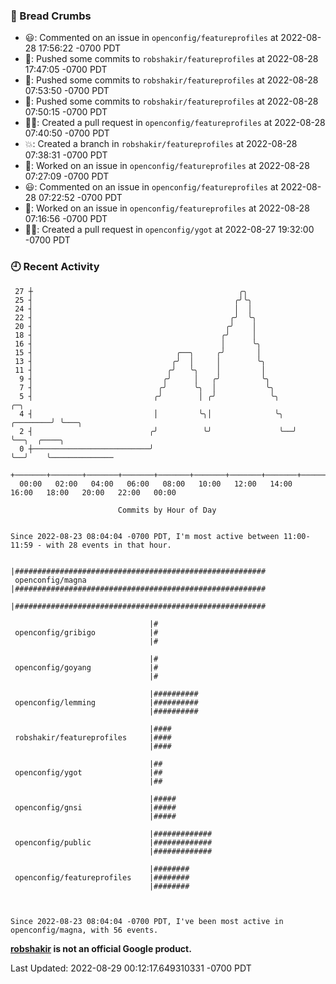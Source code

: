 ### 🍞 Bread Crumbs

 * 😃: Commented on an issue in `openconfig/featureprofiles` at 2022-08-28 17:56:22 -0700 PDT
 * 🚢: Pushed some commits to `robshakir/featureprofiles` at 2022-08-28 17:47:05 -0700 PDT
 * 🚢: Pushed some commits to `robshakir/featureprofiles` at 2022-08-28 07:53:50 -0700 PDT
 * 🚢: Pushed some commits to `robshakir/featureprofiles` at 2022-08-28 07:50:15 -0700 PDT
 * ✍🏼: Created a pull request in `openconfig/featureprofiles` at 2022-08-28 07:40:50 -0700 PDT
 * 💥: Created a branch in `robshakir/featureprofiles` at 2022-08-28 07:38:31 -0700 PDT
 * 👀: Worked on an issue in `openconfig/featureprofiles` at 2022-08-28 07:27:09 -0700 PDT
 * 😃: Commented on an issue in `openconfig/featureprofiles` at 2022-08-28 07:22:52 -0700 PDT
 * 👀: Worked on an issue in `openconfig/featureprofiles` at 2022-08-28 07:16:56 -0700 PDT
 * ✍🏼: Created a pull request in `openconfig/ygot` at 2022-08-27 19:32:00 -0700 PDT

### 🕘 Recent Activity
```
 27 ┼                                              ╭╮
 25 ┤                                             ╭╯╰╮
 24 ┤                                             │  │
 22 ┤                                            ╭╯  ╰╮
 20 ┤                                           ╭╯    │
 18 ┤                                          ╭╯     │
 16 ┤                                          │      ╰╮
 15 ┤                                ╭──╮     ╭╯       │
 13 ┤                               ╭╯  │     │        ╰╮
 11 ┤                              ╭╯   ╰╮    │         │
  9 ┤                             ╭╯     │   ╭╯         ╰╮
  7 ┤                            ╭╯      ╰╮  │           ╰╮
  5 ┤                           ╭╯        │ ╭╯            ╰╮            ╭─╮
  4 ┤                           │         ╰╮│              ╰╮  ╭────────╯ ╰───╮
  2 ┤                          ╭╯          ╰╯               ╰──╯              ╰──╮  ╭────╮
  0 ┼──────────────────────────╯                                                 ╰──╯    ╰──────────────
    +───────+───────+───────+───────+───────+───────+───────+───────+───────+───────+───────+───────+────
  00:00   02:00   04:00   06:00   08:00   10:00   12:00   14:00   16:00   18:00   20:00   22:00   00:00   

						Commits by Hour of Day


Since 2022-08-23 08:04:04 -0700 PDT, I'm most active between 11:00-11:59 - with 28 events in that hour.

```



```
                               |########################################################
 openconfig/magna              |########################################################
                               |########################################################

                               |#
 openconfig/gribigo            |#
                               |#

                               |#
 openconfig/goyang             |#
                               |#

                               |##########
 openconfig/lemming            |##########
                               |##########

                               |####
 robshakir/featureprofiles     |####
                               |####

                               |##
 openconfig/ygot               |##
                               |##

                               |#####
 openconfig/gnsi               |#####
                               |#####

                               |#############
 openconfig/public             |#############
                               |#############

                               |########
 openconfig/featureprofiles    |########
                               |########



Since 2022-08-23 08:04:04 -0700 PDT, I've been most active in openconfig/magna, with 56 events.

```
**[robshakir](mailto:robjs@google.com) is not an official Google product.**  


Last Updated: 2022-08-29 00:12:17.649310331 -0700 PDT
